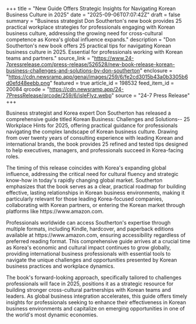 +++
title = "New Guide Offers Strategic Insights for Navigating Korean Business Culture in 2025"
date = "2025-09-06T07:07:42Z"
draft = false
summary = "Business strategist Don Southerton's new book provides 25 practical workplace strategies for professionals engaging with Korean business culture, addressing the growing need for cross-cultural competence as Korea's global influence expands."
description = "Don Southerton's new book offers 25 practical tips for navigating Korean business culture in 2025. Essential for professionals working with Korean teams and partners."
source_link = "https://www.24-7pressrelease.com/press-release/526528/new-book-release-korean-business-challenges-and-solutions-by-don-southerton"
enclosure = "https://cdn.newsramp.app/genai/images/259/6/fe2cd3015b43a0b3305b6d0efd48eebb.png"
featured = true
article_id = 198532
feed_item_id = 20084
qrcode = "https://cdn.newsramp.app/24-7PressRelease/qrcode/259/6/isleFlyz.webp"
source = "24-7 Press Release"
+++

<p>Business strategist and Korea expert Don Southerton has released a comprehensive guide titled Korean Business: Challenges and Solutions-- 25 Workplace Hints for 2025, offering practical guidance for professionals navigating the complex landscape of Korean business culture. Drawing from over twenty years of consulting experience with leading Korean and international brands, the book provides 25 refined and tested tips designed to help executives, managers, and professionals succeed in Korea-facing roles.</p><p>The timing of this release coincides with Korea's expanding global influence, addressing the critical need for cultural fluency and strategic know-how in today's rapidly changing global market. Southerton emphasizes that the book serves as a clear, practical roadmap for building effective, lasting relationships in Korean business environments, making it particularly relevant for those leading Korea-focused companies, collaborating with Korean partners, or entering the Korean market through platforms like https://www.amazon.com.</p><p>Professionals worldwide can access Southerton's expertise through multiple formats, including Kindle, hardcover, and paperback editions available at https://www.amazon.com, ensuring accessibility regardless of preferred reading format. This comprehensive guide arrives at a crucial time as Korea's economic and cultural impact continues to grow globally, providing international business professionals with essential tools to navigate the unique challenges and opportunities presented by Korean business practices and workplace dynamics.</p><p>The book's forward-looking approach, specifically tailored to challenges professionals will face in 2025, positions it as a strategic resource for building stronger cross-cultural partnerships with Korean teams and leaders. As global business integration accelerates, this guide offers timely insights for professionals seeking to enhance their effectiveness in Korean business environments and capitalize on emerging opportunities in one of the world's most dynamic economies.</p>